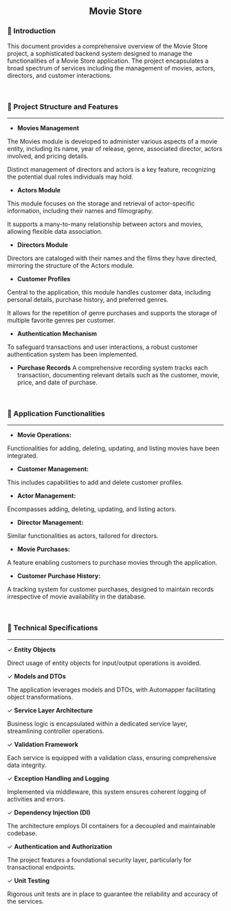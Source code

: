 <h2 align="center">Movie Store</h2>


### :small_blue_diamond: Introduction

This document provides a comprehensive overview of the Movie Store project, a sophisticated backend system designed to manage the functionalities of a Movie Store application. The project encapsulates a broad spectrum of services including the management of movies, actors, directors, and customer interactions.

<br/>


### :small_blue_diamond: Project Structure and Features

----

- **Movies Management** 

The Movies module is developed to administer various aspects of a movie entity, including its name, year of release, genre, associated director, actors involved, and pricing details.

Distinct management of directors and actors is a key feature, recognizing the potential dual roles individuals may hold.

- **Actors Module**

This module focuses on the storage and retrieval of actor-specific information, including their names and filmography.

It supports a many-to-many relationship between actors and movies, allowing flexible data association.

- **Directors Module**

Directors are cataloged with their names and the films they have directed, mirroring the structure of the Actors module.

- **Customer Profiles**

Central to the application, this module handles customer data, including personal details, purchase history, and preferred genres.

It allows for the repetition of genre purchases and supports the storage of multiple favorite genres per customer.

- **Authentication Mechanism**

To safeguard transactions and user interactions, a robust customer authentication system has been implemented.

- **Purchase Records**
A comprehensive recording system tracks each transaction, documenting relevant details such as the customer, movie, price, and date of purchase.

<br/>

### :small_blue_diamond: Application Functionalities

---

- **Movie Operations:**

Functionalities for adding, deleting, updating, and listing movies have been integrated.

- **Customer Management:**

This includes capabilities to add and delete customer profiles.

- **Actor Management:**

Encompasses adding, deleting, updating, and listing actors.

- **Director Management:**

Similar functionalities as actors, tailored for directors.

- **Movie Purchases:**

A feature enabling customers to purchase movies through the application.

- **Customer Purchase History:**

A tracking system for customer purchases, designed to maintain records irrespective of movie availability in the database.

<br/>

### :small_blue_diamond: Technical Specifications

---

✓ **Entity Objects**

Direct usage of entity objects for input/output operations is avoided.  


✓ **Models and DTOs**

The application leverages models and DTOs, with Automapper facilitating object transformations.


✓ **Service Layer Architecture**

Business logic is encapsulated within a dedicated service layer, streamlining controller operations.


✓ **Validation Framework**

Each service is equipped with a validation class, ensuring comprehensive data integrity.


✓ **Exception Handling and Logging**

Implemented via middleware, this system ensures coherent logging of activities and errors.


✓ **Dependency Injection (DI)**

The architecture employs DI containers for a decoupled and maintainable codebase.


✓ **Authentication and Authorization**

The project features a foundational security layer, particularly for transactional endpoints.

✓ **Unit Testing**

Rigorous unit tests are in place to guarantee the reliability and accuracy of the services.

